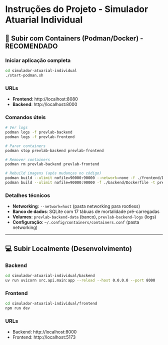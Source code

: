 # Instruções do Projeto - Simulador Atuarial Individual

## 🐳 Subir com Containers (Podman/Docker) - RECOMENDADO

### Iniciar aplicação completa
```bash
cd simulador-atuarial-individual
./start-podman.sh
```

### URLs
- **Frontend**: http://localhost:8080
- **Backend**: http://localhost:8000

### Comandos úteis
```bash
# Ver logs
podman logs -f prevlab-backend
podman logs -f prevlab-frontend

# Parar containers
podman stop prevlab-backend prevlab-frontend

# Remover containers
podman rm prevlab-backend prevlab-frontend

# Rebuild imagens (após mudanças no código)
podman build --ulimit nofile=90000:90000 --network=none -f ./frontend/Dockerfile -t prevlab-frontend ./frontend
podman build --ulimit nofile=90000:90000 -f ./backend/Dockerfile -t prevlab-backend ./backend
```

### Detalhes técnicos
- **Networking**: `--network=host` (pasta networking para rootless)
- **Banco de dados**: SQLite com 17 tábuas de mortalidade pré-carregadas
- **Volumes**: `prevlab-backend-data` (banco), `prevlab-backend-logs` (logs)
- **Configuração**: `~/.config/containers/containers.conf` (pasta networking)

---

## 💻 Subir Localmente (Desenvolvimento)

### Backend
```bash
cd simulador-atuarial-individual/backend
uv run uvicorn src.api.main:app --reload --host 0.0.0.0 --port 8000
```

### Frontend
```bash
cd simulador-atuarial-individual/frontend
npm run dev
```

### URLs
- Backend: http://localhost:8000
- Frontend: http://localhost:5173